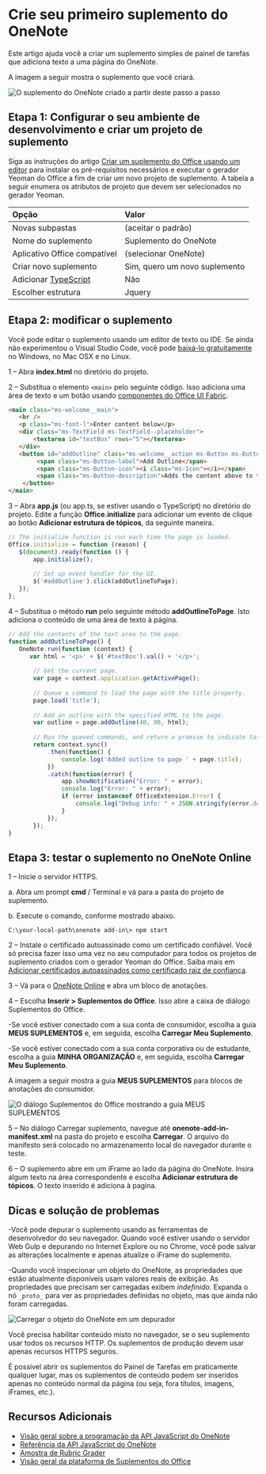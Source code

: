 # Crie seu primeiro suplemento do OneNote
<a id="build-your-first-onenote-add-in" class="xliff"></a>

Este artigo ajuda você a criar um suplemento simples de painel de tarefas que adiciona texto a uma página do OneNote.

A imagem a seguir mostra o suplemento que você criará.

   ![O suplemento do OneNote criado a partir deste passo a passo](../../images/onenote-first-add-in.png)

<a name="setup"></a>
## Etapa 1: Configurar o seu ambiente de desenvolvimento e criar um projeto de suplemento
<a id="step-1-set-up-your-dev-environment-and-create-an-add-in-project" class="xliff"></a>
Siga as instruções do artigo [Criar um suplemento do Office usando um editor](../get-started/create-an-office-add-in-using-any-editor.md) para instalar os pré-requisitos necessários e executar o gerador Yeoman do Office a fim de criar um novo projeto de suplemento. A tabela a seguir enumera os atributos de projeto que devem ser selecionados no gerador Yeoman.

| Opção | Valor |
|:------|:------|
| Novas subpastas | (aceitar o padrão) |
| Nome do suplemento | Suplemento do OneNote |
| Aplicativo Office compatível | (selecionar OneNote) |
| Criar novo suplemento | Sim, quero um novo suplemento |
| Adicionar [TypeScript](https://www.typescriptlang.org/) | Não |
| Escolher estrutura | Jquery |

<a name="develop"></a>
## Etapa 2: modificar o suplemento
<a id="step-2-modify-the-add-in" class="xliff"></a>
Você pode editar o suplemento usando um editor de texto ou IDE. Se ainda não experimentou o Visual Studio Code, você pode [baixá-lo gratuitamente](https://code.visualstudio.com/) no Windows, no Mac OSX e no Linux.

1 – Abra **index.html** no diretório do projeto. 

2 – Substitua o elemento `<main>` pelo seguinte código. Isso adiciona uma área de texto e um botão usando [componentes do Office UI Fabric](http://dev.office.com/fabric/components).

```html
<main class="ms-welcome__main">
   <br />
   <p class="ms-font-l">Enter content below</p>
   <div class="ms-TextField ms-TextField--placeholder">
       <textarea id="textBox" rows="5"></textarea>
   </div>
   <button id="addOutline" class="ms-welcome__action ms-Button ms-Button--hero ms-u-slideUpIn20">
        <span class="ms-Button-label">Add Outline</span>
        <span class="ms-Button-icon"><i class="ms-Icon"></i></span>
        <span class="ms-Button-description">Adds the content above to the current page.</span>
    </button>
</main>
```

3 – Abra **app.js** (ou app.ts, se estiver usando o TypeScript) no diretório do projeto. Edite a função **Office.initialize** para adicionar um evento de clique ao botão **Adicionar estrutura de tópicos**, da seguinte maneira.

```js
// The initialize function is run each time the page is loaded.
Office.initialize = function (reason) {
   $(document).ready(function () {
       app.initialize();
       
       // Set up event handler for the UI.
       $('#addOutline').click(addOutlineToPage);
   });
};
```
 
4 – Substitua o método **run** pelo seguinte método **addOutlineToPage**. Isto adiciona o conteúdo de uma área de texto à página.

```js
// Add the contents of the text area to the page.
function addOutlineToPage() {        
   OneNote.run(function (context) {
      var html = '<p>' + $('#textBox').val() + '</p>';
      
       // Get the current page.
       var page = context.application.getActivePage();
       
       // Queue a command to load the page with the title property.             
       page.load('title'); 
       
       // Add an outline with the specified HTML to the page.
       var outline = page.addOutline(40, 90, html);
       
       // Run the queued commands, and return a promise to indicate task completion.
       return context.sync()
           .then(function() {
               console.log('Added outline to page ' + page.title);
           })
           .catch(function(error) {
               app.showNotification("Error: " + error); 
               console.log("Error: " + error); 
               if (error instanceof OfficeExtension.Error) { 
                   console.log("Debug info: " + JSON.stringify(error.debugInfo)); 
               } 
           }); 
       });
}
```

<a name="test"></a>
## Etapa 3: testar o suplemento no OneNote Online
<a id="step-3-test-the-add-in-on-onenote-online" class="xliff"></a>
1 – Inicie o servidor HTTPS.  

  a. Abra um prompt **cmd** / Terminal e vá para a pasta do projeto de suplemento. 
  
  b. Execute o comando, conforme mostrado abaixo.

  ```
  C:\your-local-path\onenote add-in\> npm start
  ```

2 – Instale o certificado autoassinado como um certificado confiável. Você só precisa fazer isso uma vez no seu computador para todos os projetos de suplemento criados com o gerador Yeoman do Office. Saiba mais em [Adicionar certificados autoassinados como certificado raiz de confiança](https://github.com/OfficeDev/generator-office/blob/master/src/docs/ssl.md).

3 – Vá para o [OneNote Online](https://www.onenote.com/notebooks) e abra um bloco de anotações.

4 – Escolha **Inserir > Suplementos do Office**. Isso abre a caixa de diálogo Suplementos do Office.

  -Se você estiver conectado com a sua conta de consumidor, escolha a guia **MEUS SUPLEMENTOS** e, em seguida, escolha  **Carregar Meu Suplemento**.
  
  -Se você estiver conectado com a sua conta corporativa ou de estudante, escolha a guia **MINHA ORGANIZAÇÃO** e, em seguida, escolha **Carregar Meu Suplemento**. 
  
  A imagem a seguir mostra a guia **MEUS SUPLEMENTOS** para blocos de anotações do consumidor.

  ![O diálogo Suplementos do Office mostrando a guia MEUS SUPLEMENTOS](../../images/onenote-office-add-ins-dialog.png)

5 – No diálogo Carregar suplemento, navegue até **onenote-add-in-manifest.xml** na pasta do projeto e escolha **Carregar**. O arquivo do manifesto será colocado no armazenamento local do navegador durante o teste.

6 – O suplemento abre em um iFrame ao lado da página do OneNote. Insira algum texto na área correspondente e escolha **Adicionar estrutura de tópicos**. O texto inserido é adiciona à pagina. 

## Dicas e solução de problemas
<a id="troubleshooting-and-tips" class="xliff"></a>
-Você pode depurar o suplemento usando as ferramentas de desenvolvedor do seu navegador. Quando você estiver usando o servidor Web Gulp e depurando no Internet Explore ou no Chrome, você pode salvar as alterações localmente e apenas atualize o iFrame do suplemento.

-Quando você inspecionar um objeto do OneNote, as propriedades que estão atualmente disponíveis usam valores reais de exibição. As propriedades que precisam ser carregadas exibem *indefinido*. Expanda o nó `_proto_` para ver as propriedades definidas no objeto, mas que ainda não foram carregadas.

![Carregar o objeto do OneNote em um depurador](../../images/onenote-debug.png)

Você precisa habilitar conteúdo misto no navegador, se o seu suplemento usar todos os recursos HTTP. Os suplementos de produção devem usar apenas recursos HTTPS seguros.

É possível abrir os suplementos do Painel de Tarefas em praticamente qualquer lugar, mas os suplementos de conteúdo podem ser inseridos apenas no conteúdo normal da página (ou seja, fora títulos, imagens, iFrames, etc.). 

## Recursos Adicionais
<a id="additional-resources" class="xliff"></a>

- [Visão geral sobre a programação da API JavaScript do OneNote](onenote-add-ins-programming-overview.md)
- [Referência da API JavaScript do OneNote](../../reference/onenote/onenote-add-ins-javascript-reference.md)
- [Amostra de Rubric Grader](https://github.com/OfficeDev/OneNote-Add-in-Rubric-Grader)
- [Visão geral da plataforma de Suplementos do Office](https://dev.office.com/docs/add-ins/overview/office-add-ins)

